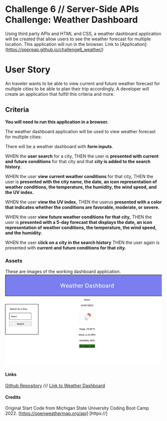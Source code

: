 # Challenge 6 //  Server-Side APIs Challenge: Weather Dashboard

Using third party APIs and HTML and CSS, a weather dashboard application will be created that allow users to see the weather forecast for multiple location. This application will run in the browser.
Link to [Application]:(https://pppreap.github.io/challenge6_weather/)

# User Story

An traveler wants to be able to view current and future weather forecast for multiple cities to be able to plan their trip accordingly. 
A developer will create an application that fulfill this criteria and more.

## Criteria

**You will need to run this application in a browser.**

The weather dashboard application will be used to view weather forecast for multiple cities:

There will be a weather dashboard with **form inputs**.

WHEN the **user search** for a city,
THEN the user is **presented with current and future conditions** for that city and that **city is added to the search history**.

WHEN  the user **view current weather conditions** for that city,
THEN  the user is  **presented with the city name, the date, an icon representation of weather conditions, the temperature, the humidity, the wind speed, and the UV index.**

WHEN the user **view the UV index**,
THEN the userus  **presented with a color that indicates whether the conditions are favorable, moderate, or severe.**

WHEN the user **view future weather conditions for that city,**
THEN the user is **presented with a 5-day forecast that displays the date, an icon representation of weather conditions, the temperature, the wind speed, and the humidity.**

WHEN the user **click on a city in the search history**
THEN the user again is presented with **current and future conditions for that city.**

### Assets
These are images of the working dashboard application.
![Search of current forecast](./images/search.png)


#### Links
[Github Repository](https://github.com/pppreap/challenge6_weather) 
///
[Link to Weather Dashboard](https://pppreap.github.io/challenge6_weather/)

#### Credits
Original Start Code from Michigan State University Coding Boot Camp 2022.
[https://openweathermap.org/api]
[https://]
